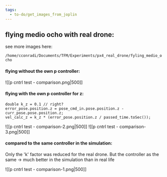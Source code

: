 ```yaml
---
tags:
  - to-do/get_images_from_joplin
---
```

## flying medio ocho with real drone:

see more images here: 

`/home/cconradi/Documents/TFM/Experiments/px4_real_drone/fyling_medio_ocho`



#### flying without the own p controller:
![[p cntrl test - comparison.png|500]]

#### flying with the own p controller for z:

```
double k_z = 0.1 // right?
error_pose.position.z = pose_cmd_in.pose.position.z - curr_pose.pose.position.z;
vel_calc_z = k_z * (error_pose.position.z / passed_time.toSec());

```
![[p cntrl test - comparison-2.png|500]]
![[p cntrl test - comparison-3.png|500]]

#### compared to the same controller in the simulation:

Only the 'k' factor was reduced for the real drone. But the controller as the same -> much better in the simulation than in real life

![[p cntrl test - comparison-1.png|500]]








